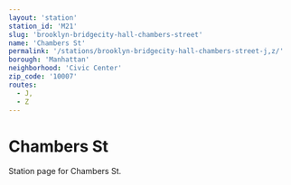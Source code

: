 ```yaml
---
layout: 'station'
station_id: 'M21'
slug: 'brooklyn-bridgecity-hall-chambers-street'
name: 'Chambers St'
permalink: '/stations/brooklyn-bridgecity-hall-chambers-street-j,z/'
borough: 'Manhattan'
neighborhood: 'Civic Center'
zip_code: '10007'
routes:
  - J,
  - Z
---
```

# Chambers St

Station page for Chambers St.
